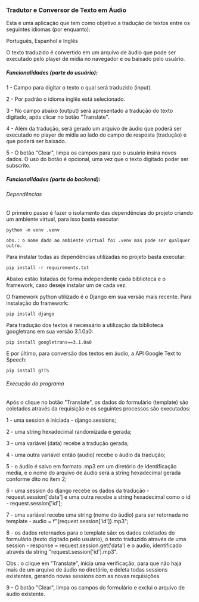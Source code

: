 ### Tradutor e Conversor de Texto em Áudio


Esta é uma aplicação que tem como objetivo a tradução de textos entre os seguintes idiomas (por enquanto):

Português, Espanhol e Inglês


O texto traduzido é convertido em um arquivo de áudio que pode ser executado pelo player de mídia no navegador e ou baixado pelo usuário.


##### Funcionalidades (parte do usuário):

1 - Campo para digitar o texto o qual será traduzido (input).

2 - Por padrão o idioma inglês está selecionado.

3 - No campo abaixo (output) será apresentado a tradução do texto digitado, após clicar no botão "Translate".

4 - Além da tradução, será gerado um arquivo de áudio que poderá ser executado no player de mídia ao lado do campo de resposta (tradução) e que poderá ser baixado.

5 - O botão "Clear", limpa os campos para que o usuário insira novos dados.
O uso do botão é opcional, uma vez que o texto digitado poder ser subscrito.


##### Funcionalidades (parte do backend):

###### Dependências

O primeiro passo é fazer o isolamento das dependências do projeto criando um ambiente virtual, para isso basta executar:

	python -m venv .venv

	obs.: o nome dado ao ambiente virtual foi .venv mas pode ser qualquer outro.

Para instalar todas as dependências utilizadas no projeto basta executar:

	pip install -r requirements.txt

Abaixo estão listadas de forma independente cada biblioteca e o framework, caso deseje instalar um de cada vez.

O framework python utilizado é o Django em sua versão mais recente.
Para instalação do framework:

	pip install django

Para tradução dos textos é necessário a utilização da biblioteca googletrans em sua versão 3.1.0a0:

	pip install googletrans==3.1.0a0

E por último, para conversão dos textos em áudio, a API Google Text to Speech:

	pip install gTTS


###### Execução do programa

Após o clique no botão "Translate", os dados do formulário (template) são coletados através da requisição e os seguintes processos são executados:

1 - uma session é iniciada - django.sessions;

2 - uma string hexadecimal randomizada é gerada;

3 - uma variável (data) recebe a tradução gerada;

4 - uma outra variável então (audio) recebe o áudio da tradução;

5 - o áudio é salvo em formato .mp3 em um diretório de identificação media, e o nome do arquivo de áudio será a string hexadecimal gerada conforme dito no ítem 2;

6 - uma session do django recebe os dados da tradução - request.session['data'] e uma outra recebe a string hexadecimal como o id - request.session['id'];

7 - uma variável recebe uma string (nome do áudio) para ser retornada no template - audio = f"{request.session['id']}.mp3";

8 - os dados retornados para o template são: os dados coletados do formulário (texto digitado pelo usuário), o texto traduzido através de uma session - response = request.session.get('data') e o audio, identificado através da string "request.session['id'].mp3".

Obs.: o clique em "Translate", inicia uma verificação, para que não haja mais de um arquivo de áudio no diretório, e deleta todas sessions existentes, gerando novas sessions com as novas requisições.

9 - O botão "Clear", limpa os campos do formulário e exclui o arquivo de áudio existente.